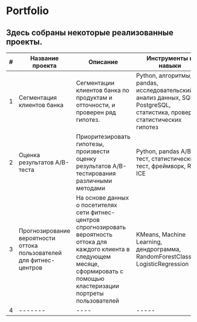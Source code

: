 # Portfolio
## Здесь собраны некоторые реализованные проекты.
| # | Название проекта | Описание | Инструменты и навыки |
|---|-------|----|-----|
| 1 | Сегментация клиентов банка | Сегментации клиентов банка по продуктам и отточности, и проверен ряд гипотез. | Python, алгоритмы, pandas, исследовательский анализ данных, SQL, PostgreSQL, статистика, проверка статистических гипотез|
|2|Оценка результатов A/B-теста|Приоритезировать гипотезы, произвести оценку результатов A/B-тестирования различными методами| Python, pandas A/B-тест, статистический тест, фреймворк, RICE, ICE|
|3|Прогнозирование вероятности оттока пользователей для фитнес-центров|На основе данных о посетителях сети фитнес-центров спрогнозировать вероятность оттока для каждого клиента в следующем месяце, сформировать с помощью кластеризации портреты пользователей|KMeans, Machine Learning, дендрограмма, RandomForestClassifier, LogisticRegression|
|4|-------|----|-----|

